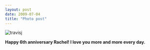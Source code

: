 ```yaml
---
layout: post
date: 2009-07-04
title: "Photo post"
---
```

![travisj](/images/f9f2374ab78760d8b2eaf9155fb6d1c8124da0553bb70938dfadcf7066780739.jpg)

<b>Happy 6th anniversary Rachel!  I love you more and more every day.</b>